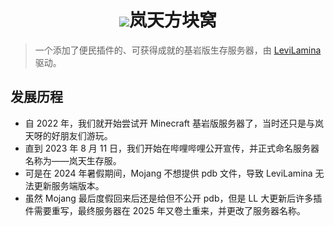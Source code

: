 <h1 align="center">
  <img src="https://imgcdn.boochi.cn/i/2025/01/23/679244390f1bf.webp">岚天方块窝
</h1>

> 一个添加了便民插件的、可获得成就的基岩版生存服务器，由 [LeviLamina](https://lamina.levimc.org/zh/) 驱动。

## 发展历程
* 自 2022 年，我们就开始尝试开 Minecraft 基岩版服务器了，当时还只是与岚天呀的好朋友们游玩。
* 直到 2023 年 8 月 11 日，我们开始在哔哩哔哩公开宣传，并正式命名服务器名称为——岚天生存服。
* 可是在 2024 年暑假期间，Mojang 不想提供 pdb 文件，导致 LeviLamina 无法更新服务端版本。
* 虽然 Mojang 最后度假回来后还是给但不公开 pdb，但是 LL 大更新后许多插件需要重写，最终服务器在 2025 年又卷土重来，并更改了服务器名称。